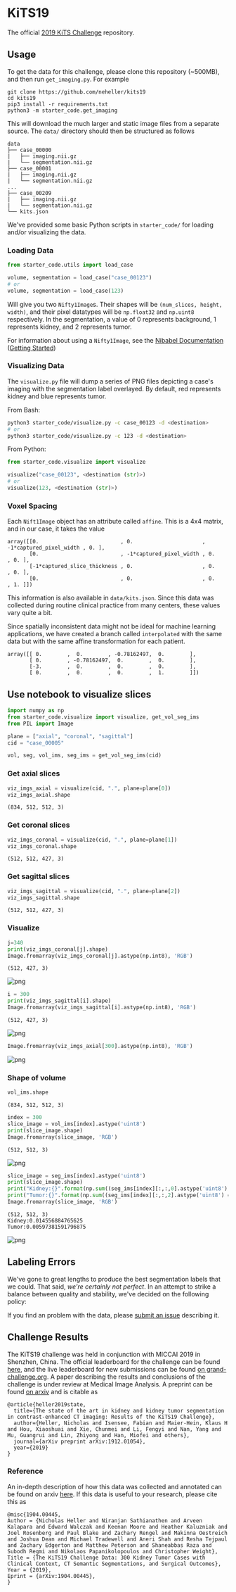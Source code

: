 # KiTS19

The official [2019 KiTS Challenge](https://kits19.grand-challenge.org) repository.

## Usage

To get the data for this challenge, please clone this repository (~500MB), and then run `get_imaging.py`. For example
```text
git clone https://github.com/neheller/kits19
cd kits19
pip3 install -r requirements.txt
python3 -m starter_code.get_imaging
```
This will download the much larger and static image files from a separate source. The `data/` directory should then be structured as follows

```
data
├── case_00000
|   ├── imaging.nii.gz
|   └── segmentation.nii.gz
├── case_00001
|   ├── imaging.nii.gz
|   └── segmentation.nii.gz
...
├── case_00209
|   ├── imaging.nii.gz
|   └── segmentation.nii.gz
└── kits.json
```

We've provided some basic Python scripts in `starter_code/` for loading and/or visualizing the data. 

### Loading Data

```python
from starter_code.utils import load_case

volume, segmentation = load_case("case_00123")
# or
volume, segmentation = load_case(123)
```

Will give you two `Nifty1Image`s. Their shapes will be `(num_slices, height, width)`, and their pixel datatypes will be `np.float32` and `np.uint8` respectively. In the segmentation, a value of 0 represents background, 1 represents kidney, and 2 represents tumor.

For information about using a `Nifty1Image`, see the [Nibabel Documentation](https://nipy.org/nibabel/manual.html#manual) ([Getting Started](https://nipy.org/nibabel/gettingstarted.html))

### Visualizing Data

The `visualize.py` file will dump a series of PNG files depicting a case's imaging with the segmentation label overlayed. By default, red represents kidney and blue represents tumor.

From Bash:

```bash
python3 starter_code/visualize.py -c case_00123 -d <destination>
# or
python3 starter_code/visualize.py -c 123 -d <destination>
```

From Python:

```python
from starter_code.visualize import visualize

visualize("case_00123", <destination (str)>)
# or
visualize(123, <destination (str)>)
```

### Voxel Spacing

Each `Nift1Image` object has an attribute called `affine`. This is a 4x4 matrix, and in our case, it takes the value
```
array([[0.                          , 0.                      , -1*captured_pixel_width , 0. ],
       [0.                          , -1*captured_pixel_width , 0.                      , 0. ],
       [-1*captured_slice_thickness , 0.                      , 0.                      , 0. ],
       [0.                          , 0.                      , 0.                      , 1. ]])
```
This information is also available in `data/kits.json`. Since this data was collected during routine clinical practice from many centers, these values vary quite a bit.

Since spatially inconsistent data might not be ideal for machine learning applications, we have created a branch called `interpolated` with the same data but with the same affine transformation for each patient.
```
array([[ 0.        ,  0.        , -0.78162497,  0.        ],
       [ 0.        , -0.78162497,  0.        ,  0.        ],
       [-3.        ,  0.        ,  0.        ,  0.        ],
       [ 0.        ,  0.        ,  0.        ,  1.        ]])
```

## Use notebook to visualize slices

```python
import numpy as np 
from starter_code.visualize import visualize, get_vol_seg_ims
from PIL import Image
```


```python
plane = ["axial", "coronal", "sagittal"]
cid = "case_00005"
```


```python
vol, seg, vol_ims, seg_ims = get_vol_seg_ims(cid)
```

### Get axial slices


```python
viz_imgs_axial = visualize(cid, ".", plane=plane[0])
viz_imgs_axial.shape
```




    (834, 512, 512, 3)



### Get coronal slices


```python
viz_imgs_coronal = visualize(cid, ".", plane=plane[1])
viz_imgs_coronal.shape
```




    (512, 512, 427, 3)



### Get sagittal slices


```python
viz_imgs_sagittal = visualize(cid, ".", plane=plane[2])
viz_imgs_sagittal.shape
```




    (512, 512, 427, 3)



### Visualize


```python
j=340
print(viz_imgs_coronal[j].shape)
Image.fromarray(viz_imgs_coronal[j].astype(np.int8), 'RGB')
```

    (512, 427, 3)





![png](example_images/output_10_1.png)




```python
i = 300
print(viz_imgs_sagittal[i].shape)
Image.fromarray(viz_imgs_sagittal[i].astype(np.int8), 'RGB')
```

    (512, 427, 3)





![png](example_images/output_11_1.png)




```python
Image.fromarray(viz_imgs_axial[300].astype(np.int8), 'RGB')
```




![png](example_images/output_12_0.png)



### Shape of volume


```python
vol_ims.shape
```




    (834, 512, 512, 3)




```python
index = 300
slice_image = vol_ims[index].astype('uint8')
print(slice_image.shape)
Image.fromarray(slice_image, 'RGB')
```

    (512, 512, 3)





![png](example_images/output_15_1.png)




```python
slice_image = seg_ims[index].astype('uint8')
print(slice_image.shape)
print("Kidney:{}".format(np.sum((seg_ims[index][:,:,0].astype('uint8') == 255))/(slice_image.shape[0]*slice_image.shape[1])))
print("Tumor:{}".format(np.sum((seg_ims[index][:,:,2].astype('uint8') == 255))/(slice_image.shape[0]*slice_image.shape[1])))
Image.fromarray(slice_image, 'RGB')
```

    (512, 512, 3)
    Kidney:0.014556884765625
    Tumor:0.00597381591796875





![png](example_images/output_16_1.png)



## Labeling Errors

We've gone to great lengths to produce the best segmentation labels that we could. That said, *we're certainly not perfect*. In an attempt to strike a balance between quality and stability, we've decided on the following policy: 

If you find an problem with the data, please [submit an issue](https://github.com/neheller/kits19/issues/new) describing it. 

## Challenge Results

The KiTS19 challenge was held in conjunction with MICCAI 2019 in Shenzhen, China. The official leaderboard for the challenge can be found [here](http://results.kits-challenge.org/miccai2019/), and the live leaderboard for new submissions can be found [on grand-challenge.org](https://kits19.grand-challenge.org/evaluation/results/). A paper describing the results and conclusions of the challenge is under review at Medical Image Analysis. A preprint can be found [on arxiv](https://arxiv.org/abs/1912.01054) and is citable as
```
@article{heller2019state,
  title={The state of the art in kidney and kidney tumor segmentation in contrast-enhanced CT imaging: Results of the KiTS19 Challenge},
  author={Heller, Nicholas and Isensee, Fabian and Maier-Hein, Klaus H and Hou, Xiaoshuai and Xie, Chunmei and Li, Fengyi and Nan, Yang and Mu, Guangrui and Lin, Zhiyong and Han, Miofei and others},
  journal={arXiv preprint arXiv:1912.01054},
  year={2019}
}
```

### Reference

An in-depth description of how this data was collected and annotated can be found on arxiv [here](https://arxiv.org/abs/1904.00445). If this data is useful to your research, please cite this as
```
@misc{1904.00445,
Author = {Nicholas Heller and Niranjan Sathianathen and Arveen Kalapara and Edward Walczak and Keenan Moore and Heather Kaluzniak and Joel Rosenberg and Paul Blake and Zachary Rengel and Makinna Oestreich and Joshua Dean and Michael Tradewell and Aneri Shah and Resha Tejpaul and Zachary Edgerton and Matthew Peterson and Shaneabbas Raza and Subodh Regmi and Nikolaos Papanikolopoulos and Christopher Weight},
Title = {The KiTS19 Challenge Data: 300 Kidney Tumor Cases with Clinical Context, CT Semantic Segmentations, and Surgical Outcomes},
Year = {2019},
Eprint = {arXiv:1904.00445},
}
```
